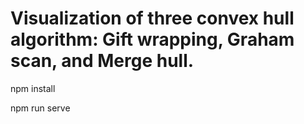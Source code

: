 # Visualization of three convex hull algorithm: Gift wrapping, Graham scan, and Merge hull.

npm install

npm run serve
